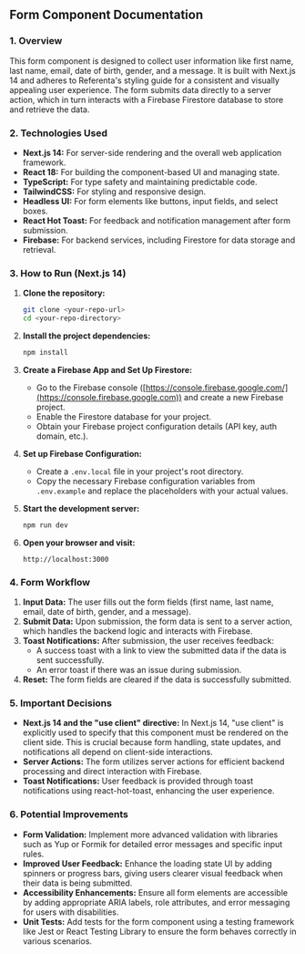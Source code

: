 ## **Form Component Documentation**

### **1. Overview**

This form component is designed to collect user information like first name, last name, email, date of birth, gender, and a message. It is built with Next.js 14 and adheres to Referenta's styling guide for a consistent and visually appealing user experience. The form submits data directly to a server action, which in turn interacts with a Firebase Firestore database to store and retrieve the data.

### **2. Technologies Used**

- **Next.js 14:** For server-side rendering and the overall web application framework.
- **React 18:** For building the component-based UI and managing state.
- **TypeScript:** For type safety and maintaining predictable code.
- **TailwindCSS:** For styling and responsive design.
- **Headless UI:** For form elements like buttons, input fields, and select boxes.
- **React Hot Toast:** For feedback and notification management after form submission.
- **Firebase:** For backend services, including Firestore for data storage and retrieval.

### **3. How to Run (Next.js 14)**

1. **Clone the repository:**

   ```bash
   git clone <your-repo-url>
   cd <your-repo-directory>
   ```

2. **Install the project dependencies:**

   ```bash
   npm install
   ```

3. **Create a Firebase App and Set Up Firestore:**

   - Go to the Firebase console ([https://console.firebase.google.com/](https://console.firebase.google.com)) and create a new Firebase project.
   - Enable the Firestore database for your project.
   - Obtain your Firebase project configuration details (API key, auth domain, etc.).

4. **Set up Firebase Configuration:**

   - Create a `.env.local` file in your project's root directory.
   - Copy the necessary Firebase configuration variables from `.env.example` and replace the placeholders with your actual values.

5. **Start the development server:**

   ```bash
   npm run dev
   ```

6. **Open your browser and visit:**

   ```
   http://localhost:3000
   ```

### **4. Form Workflow**

1. **Input Data:** The user fills out the form fields (first name, last name, email, date of birth, gender, and a message).
2. **Submit Data:** Upon submission, the form data is sent to a server action, which handles the backend logic and interacts with Firebase.
3. **Toast Notifications:** After submission, the user receives feedback:
   - A success toast with a link to view the submitted data if the data is sent successfully.
   - An error toast if there was an issue during submission.
4. **Reset:** The form fields are cleared if the data is successfully submitted.

### **5. Important Decisions**

- **Next.js 14 and the "use client" directive:** In Next.js 14, "use client" is explicitly used to specify that this component must be rendered on the client side. This is crucial because form handling, state updates, and notifications all depend on client-side interactions.
- **Server Actions:** The form utilizes server actions for efficient backend processing and direct interaction with Firebase.
- **Toast Notifications:** User feedback is provided through toast notifications using react-hot-toast, enhancing the user experience.

### **6. Potential Improvements**

- **Form Validation:** Implement more advanced validation with libraries such as Yup or Formik for detailed error messages and specific input rules.
- **Improved User Feedback:** Enhance the loading state UI by adding spinners or progress bars, giving users clearer visual feedback when their data is being submitted.
- **Accessibility Enhancements:** Ensure all form elements are accessible by adding appropriate ARIA labels, role attributes, and error messaging for users with disabilities.
- **Unit Tests:** Add tests for the form component using a testing framework like Jest or React Testing Library to ensure the form behaves correctly in various scenarios.
